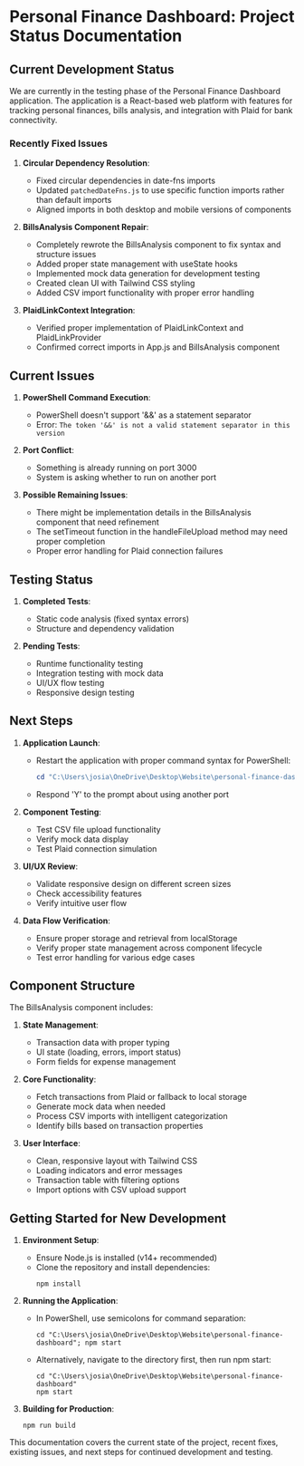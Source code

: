 # Personal Finance Dashboard: Project Status Documentation

## Current Development Status

We are currently in the testing phase of the Personal Finance Dashboard application. The application is a React-based web platform with features for tracking personal finances, bills analysis, and integration with Plaid for bank connectivity.

### Recently Fixed Issues

1. **Circular Dependency Resolution**:
   - Fixed circular dependencies in date-fns imports
   - Updated `patchedDateFns.js` to use specific function imports rather than default imports
   - Aligned imports in both desktop and mobile versions of components

2. **BillsAnalysis Component Repair**:
   - Completely rewrote the BillsAnalysis component to fix syntax and structure issues
   - Added proper state management with useState hooks
   - Implemented mock data generation for development testing
   - Created clean UI with Tailwind CSS styling
   - Added CSV import functionality with proper error handling

3. **PlaidLinkContext Integration**:
   - Verified proper implementation of PlaidLinkContext and PlaidLinkProvider
   - Confirmed correct imports in App.js and BillsAnalysis component

## Current Issues

1. **PowerShell Command Execution**:
   - PowerShell doesn't support '&&' as a statement separator 
   - Error: `The token '&&' is not a valid statement separator in this version`

2. **Port Conflict**:
   - Something is already running on port 3000
   - System is asking whether to run on another port

3. **Possible Remaining Issues**:
   - There might be implementation details in the BillsAnalysis component that need refinement
   - The setTimeout function in the handleFileUpload method may need proper completion
   - Proper error handling for Plaid connection failures

## Testing Status

1. **Completed Tests**:
   - Static code analysis (fixed syntax errors)
   - Structure and dependency validation

2. **Pending Tests**:
   - Runtime functionality testing
   - Integration testing with mock data
   - UI/UX flow testing
   - Responsive design testing

## Next Steps

1. **Application Launch**:
   - Restart the application with proper command syntax for PowerShell:
     ```powershell
     cd "C:\Users\josia\OneDrive\Desktop\Website\personal-finance-dashboard"; npm start
     ```
   - Respond 'Y' to the prompt about using another port

2. **Component Testing**:
   - Test CSV file upload functionality
   - Verify mock data display
   - Test Plaid connection simulation

3. **UI/UX Review**:
   - Validate responsive design on different screen sizes
   - Check accessibility features
   - Verify intuitive user flow

4. **Data Flow Verification**:
   - Ensure proper storage and retrieval from localStorage
   - Verify proper state management across component lifecycle
   - Test error handling for various edge cases

## Component Structure

The BillsAnalysis component includes:

1. **State Management**:
   - Transaction data with proper typing
   - UI state (loading, errors, import status)
   - Form fields for expense management

2. **Core Functionality**:
   - Fetch transactions from Plaid or fallback to local storage
   - Generate mock data when needed
   - Process CSV imports with intelligent categorization
   - Identify bills based on transaction properties

3. **User Interface**:
   - Clean, responsive layout with Tailwind CSS
   - Loading indicators and error messages
   - Transaction table with filtering options
   - Import options with CSV upload support

## Getting Started for New Development

1. **Environment Setup**:
   - Ensure Node.js is installed (v14+ recommended)
   - Clone the repository and install dependencies:
     ```
     npm install
     ```

2. **Running the Application**:
   - In PowerShell, use semicolons for command separation:
     ```
     cd "C:\Users\josia\OneDrive\Desktop\Website\personal-finance-dashboard"; npm start
     ```
   - Alternatively, navigate to the directory first, then run npm start:
     ```
     cd "C:\Users\josia\OneDrive\Desktop\Website\personal-finance-dashboard"
     npm start
     ```

3. **Building for Production**:
   ```
   npm run build
   ```

This documentation covers the current state of the project, recent fixes, existing issues, and next steps for continued development and testing. 